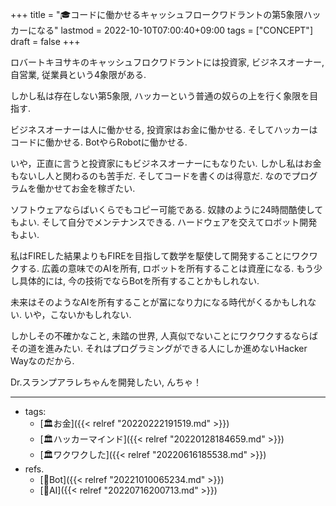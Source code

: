 +++
title = "🎓コードに働かせるキャッシュフロークワドラントの第5象限ハッカーになる"
lastmod = 2022-10-10T07:00:40+09:00
tags = ["CONCEPT"]
draft = false
+++

ロバートキヨサキのキャッシュフロクワドラントには投資家, ビジネスオーナー, 自営業, 従業員という4象限がある.

しかし私は存在しない第5象限, ハッカーという普通の奴らの上を行く象限を目指す.

ビジネスオーナーは人に働かせる, 投資家はお金に働かせる. そしてハッカーはコードに働かせる. BotやらRobotに働かせる.

いや，正直に言うと投資家にもビジネスオーナーにもなりたい. しかし私はお金もないし人と関わるのも苦手だ. そしてコードを書くのは得意だ. なのでプログラムを働かせてお金を稼ぎたい.

ソフトウェアならばいくらでもコピー可能である. 奴隷のように24時間酷使してもよい. そして自分でメンテナンスできる. ハードウェアを交えてロボット開発もよい.

私はFIREした結果よりもFIREを目指して数学を駆使して開発することにワクワクする. 広義の意味でのAIを所有,  ロボットを所有することは資産になる. もう少し具体的には, 今の技術でならBotを所有することかもしれない.

未来はそのようなAIを所有することが冨になり力になる時代がくるかもしれない. いや，こないかもしれない.

しかしその不確かなこと, 未踏の世界, 人真似でないことにワクワクするならばその道を進みたい. それはプログラミングができる人にしか進めないHacker Wayなのだから.

Dr.スランプアラレちゃんを開発したい, んちゃ！

---

-   tags:
    -   [🏛お金]({{< relref "20220222191519.md" >}})
    -   [🏛ハッカーマインド]({{< relref "20220128184659.md" >}})
    -   [🏛ワクワクした]({{< relref "20220616185538.md" >}})
-   refs.
    -   [📝Bot]({{< relref "20221010065234.md" >}})
    -   [🔖AI]({{< relref "20220716200713.md" >}})
